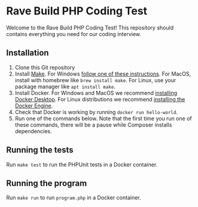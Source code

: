 # Rave Build PHP Coding Test
Welcome to the Rave Build PHP Coding Test! This repository should contains everything you need for our coding interview.

## Installation
1. Clone this Git repository
2. Install [Make](https://www.gnu.org/software/make/). For Windows [follow one of these instructions](https://stackoverflow.com/a/32127632). For MacOS, install with homebrew like `brew install make`. For Linux, use your package manager like `apt install make`.
3. Install Docker. For Windows and MacOS we recommend [installing Docker Desktop](https://docs.docker.com/desktop/install/windows-install/). For Linux distributions we recommend [installing the Docker Engine](https://docs.docker.com/engine/install/).
4. Check that Docker is working by running `docker run hello-world`.
5. Run one of the commands below. Note that the first time you run one of these commands, there will be a pause while Composer installs dependencies.

## Running the tests
Run `make test` to run the PHPUnit tests in a Docker container.

## Running the program
Run `make run` to run `program.php` in a Docker container.
